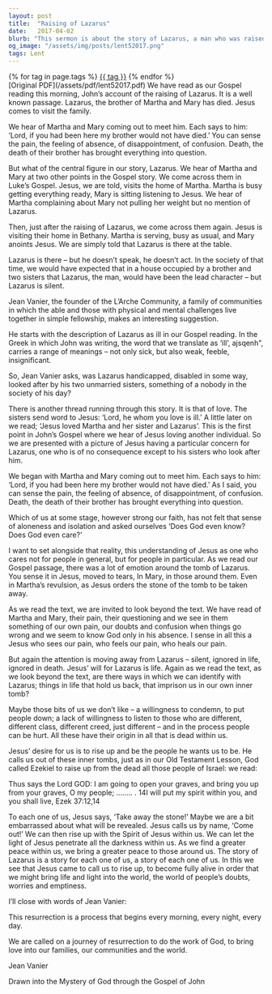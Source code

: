 ```yaml
---
layout: post
title:  "Raising of Lazarus"
date:   2017-04-02
blurb: "This sermon is about the story of Lazarus, a man who was raised from the dead by Jesus. The sermon explores the themes of love, death, and resurrection, and how these themes relate to our own lives. It suggests that Jesus' love for Lazarus, and his power to bring him back to life, is a metaphor for the spiritual resurrection that we can all experience."
og_image: "/assets/img/posts/lent52017.png"
tags: Lent
---    
```

<div class="tag-pills">
    {% for tag in page.tags %}
    <a href="{{ site.baseurl }}/tag/{{ tag | slugify }}" class="tag-pill">{{ tag }}</a>
    {% endfor %}
</div>
[Original PDF](/assets/pdf/lent52017.pdf)
We have read as our Gospel reading this morning, John’s account of the raising of Lazarus. It is a well known passage. Lazarus, the brother of Martha and Mary has died. Jesus comes to visit the family.

We hear of Martha and Mary coming out to meet him. Each says to him: ‘Lord, if you had been here my brother would not have died.’ You can sense the pain, the feeling of absence, of disappointment, of confusion. Death, the death of their brother has brought everything into question.

But what of the central figure in our story, Lazarus. We hear of Martha and Mary at two other points in the Gospel story. We come across them in Luke’s Gospel. Jesus, we are told, visits the home of Martha. Martha is busy getting everything ready, Mary is sitting listening to Jesus. We hear of Martha complaining about Mary not pulling her weight but no mention of Lazarus.

Then, just after the raising of Lazarus, we come across them again. Jesus is visiting their home in Bethany. Martha is serving, busy as usual, and Mary anoints Jesus. We are simply told that Lazarus is there at the table.

Lazarus is there – but he doesn’t speak, he doesn’t act. In the society of that time, we would have expected that in a house occupied by a brother and two sisters that Lazarus, the man, would have been the lead character – but Lazarus is silent.

Jean Vanier, the founder of the L’Arche Community, a family of communities in which the able and those with physical and mental challenges live together in simple fellowship, makes an interesting suggestion.

He starts with the description of Lazarus as ill in our Gospel reading. In the Greek in which John was writing, the word that we translate as ‘ill’, ajsqenh", carries a range of meanings – not only sick, but also weak, feeble, insignificant.

So, Jean Vanier asks, was Lazarus handicapped, disabled in some way, looked after by his two unmarried sisters, something of a nobody in the society of his day?

There is another thread running through this story. It is that of love. The sisters send word to Jesus: ‘Lord, he whom you love is ill.’ A little later on we read; ‘Jesus loved Martha and her sister and Lazarus’. This is the first point in John’s Gospel where we hear of Jesus loving another individual. So we are presented with a picture of Jesus having a particular concern for Lazarus, one who is of no consequence except to his sisters who look after him.

We began with Martha and Mary coming out to meet him. Each says to him: ‘Lord, if you had been here my brother would not have died.’ As I said, you can sense the pain, the feeling of absence, of disappointment, of confusion. Death, the death of their brother has brought everything into question.

Which of us at some stage, however strong our faith, has not felt that sense of aloneness and isolation and asked ourselves ‘Does God even know? Does God even care?’

I want to set alongside that reality, this understanding of Jesus as one who cares not for people in general, but for people in particular. As we read our Gospel passage, there was a lot of emotion around the tomb of Lazarus. You sense it in Jesus, moved to tears, In Mary, in those around them. Even in Martha’s revulsion, as Jesus orders the stone of the tomb to be taken away.

As we read the text, we are invited to look beyond the text. We have read of Martha and Mary, their pain, their questioning and we see in them something of our own pain, our doubts and confusion when things go wrong and we seem to know God only in his absence. I sense in all this a Jesus who sees our pain, who feels our pain, who heals our pain.

But again the attention is moving away from Lazarus – silent, ignored in life, ignored in death. Jesus’ will for Lazarus is life. Again as we read the text, as we look beyond the text, are there ways in which we can identify with Lazarus; things in life that hold us back, that imprison us in our own inner tomb?

Maybe those bits of us we don’t like – a willingness to condemn, to put people down; a lack of willingness to listen to those who are different, different class, different creed, just different – and in the process people can be hurt. All these have their origin in all that is dead within us.

Jesus’ desire for us is to rise up and be the people he wants us to be. He calls us out of these inner tombs, just as in our Old Testament Lesson, God called Ezekiel to raise up from the dead all those people of Israel: we read:

Thus says the Lord GOD: I am going to open your graves, and bring you up from your graves, O my people; …….. . 14I will put my spirit within you, and you shall live, Ezek 37:12,14

To each one of us, Jesus says, ‘Take away the stone!’ Maybe we are a bit embarrassed about what will be revealed. Jesus calls us by name, ‘Come out!’ We can then rise up with the Spirit of Jesus within us. We can let the light of Jesus penetrate all the darkness within us. As we find a greater peace within us, we bring a greater peace to those around us. The story of Lazarus is a story for each one of us, a story of each one of us. In this we see that Jesus came to call us to rise up, to become fully alive in order that we might bring life and light into the world, the world of people’s doubts, worries and emptiness.

I’ll close with words of Jean Vanier:

This resurrection is a process that begins every morning, every night, every day.

We are called on a journey of resurrection to do the work of God, to bring love into our families, our communities and the world.

Jean Vanier

Drawn into the Mystery of God through the Gospel of John

